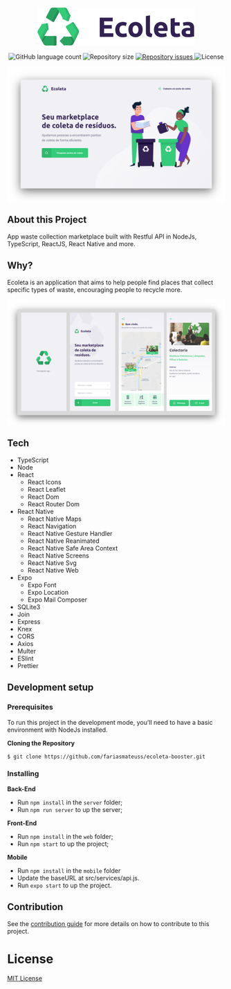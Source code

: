 <p align="center">
  <img src="./.github/logo.png" />
</p>

<p align="center">
  <img alt="GitHub language count" src="https://img.shields.io/github/languages/count/fariasmateuss/ecoleta-booster">

  <img alt="Repository size" src="https://img.shields.io/github/repo-size/fariasmateuss/ecoleta-booster">

  <a href="https://github.com/fariasmateuss/ecoleta-booster/issues">
    <img alt="Repository issues" src="https://img.shields.io/github/issues/fariasmateuss/ecoleta-booster">
  </a>

  <img alt="License" src="https://img.shields.io/badge/license-MIT-brightgreen">
</p>
 
<img src=".github/web.png" align="center" />

## About this Project

App waste collection marketplace built with Restful API in NodeJs, TypeScript, ReactJS, React Native and more.

## Why?

Ecoleta is an application that aims to help people find places that collect specific types of waste, encouraging people to recycle more.

<img src=".github/mobile.png" align="center" />

## Tech

- TypeScript
- Node
- React
  - React Icons
  - React Leaflet
  - React Dom
  - React Router Dom
- React Native
  - React Native Maps
  - React Navigation
  - React Native Gesture Handler
  - React Native Reanimated
  - React Native Safe Area Context
  - React Native Screens
  - React Native Svg
  - React Native Web
- Expo
  - Expo Font
  - Expo Location
  - Expo Mail Composer
- SQLite3
- Join
- Express
- Knex
- CORS
- Axios
- Multer 
- ESlint
- Prettier

## Development setup

### Prerequisites

To run this project in the development mode, you'll need to have a basic environment with NodeJs installed. 

**Cloning the Repository**

```
$ git clone https://github.com/fariasmateuss/ecoleta-booster.git
```

### Installing 

**Back-End**

- Run `npm install` in the `server` folder;
- Run `npm run server` to up the server;

**Front-End** 

- Run `npm install` in the `web` folder;
- Run `npm start` to up the project;

**Mobile** 

- Run `npm install` in the `mobile` folder
- Update the baseURL at src/services/api.js.
- Run `expo start` to up the project.
  
## Contribution

See the [contribution guide](CONTRIBUTING.md) for more details on how to contribute to this project.

# License
[MIT License](/LICENSE)

